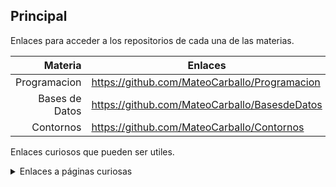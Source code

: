 ## Principal

Enlaces para acceder a los repositorios de cada una de las materias.



| Materia | Enlaces                      |
|--------:|-----------------------------------------------------|
| Programacion   | https://github.com/MateoCarballo/Programacion|
| Bases de Datos | https://github.com/MateoCarballo/BasesdeDatos|
| Contornos      |    https://github.com/MateoCarballo/Contornos|


Enlaces curiosos que pueden ser utiles.

<details>
<summary>Enlaces a páginas curiosas</summary>

| Nombre | Enalces |
|-----:|-----------|
|ChatGPT | https://chat.openai.com/chat|
|Jasper AI |www.jasper.ai|
|Synthesia|https://www.synthesia.io|
|Dall-E-2|https://labs.openai.com|
  
</details>





<!-- TO DO: Añadir una tabla con los tres enlaces -->
